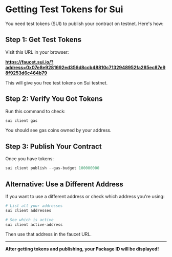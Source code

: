 # Getting Test Tokens for Sui

You need test tokens (SUI) to publish your contract on testnet. Here's how:

## Step 1: Get Test Tokens

Visit this URL in your browser:

**https://faucet.sui.io/?address=0x07e8e9281692ed356d8ccb48810c7132948952fa285ec87e98f9253d6c464b79**

This will give you free test tokens on Sui testnet.

## Step 2: Verify You Got Tokens

Run this command to check:

```powershell
sui client gas
```

You should see gas coins owned by your address.

## Step 3: Publish Your Contract

Once you have tokens:

```powershell
sui client publish --gas-budget 100000000
```

## Alternative: Use a Different Address

If you want to use a different address or check which address you're using:

```powershell
# List all your addresses
sui client addresses

# See which is active
sui client active-address
```

Then use that address in the faucet URL.

---

**After getting tokens and publishing, your Package ID will be displayed!**

